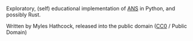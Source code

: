 Exploratory, (self) educational implementation of [ANS](https://arxiv.org/abs/1311.2540) in Python, and possibly Rust.

Written by Myles Hathcock, released into the public domain ([CC0](https://creativecommons.org/publicdomain/zero/1.0/) / Public Domain)
